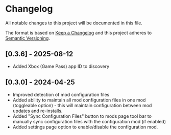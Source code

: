# Changelog

All notable changes to this project will be documented in this file.

The format is based on [Keep a Changelog](http://keepachangelog.com/) and this project adheres to [Semantic Versioning](http://semver.org/).

## [0.3.6] - 2025-08-12

- Added Xbox (Game Pass) app ID to discovery

## [0.3.0] - 2024-04-25

- Improved detection of mod configuration files
- Added ability to maintain all mod configuration files in one mod (toggleable option) - this will maintain configuration between mod updates and re-installs.
- Added "Sync Configuration Files" button to mods page tool bar to manually sync configuration files with the configuration mod (if enabled)
- Added settings page option to enable/disable the configuration mod.
